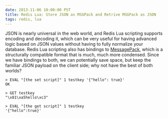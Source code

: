 ```yaml
---
date: 2013-11-06 10:00:00 PST
title: Redis Lua: Store JSON as MSGPack and Retrive MSGPack as JSON
tags: redis, lua
---
```


JSON is nearly universal in the web world, and Redis Lua scripting supports encoding and decoding it, which can be very useful for having advanced logic based on JSON values without having to fully normalize your database.
Redis Lua scripting also has bindings to [MessagePack](http://msgpack.org/), which is a structurally compatible format that is much, much more condensed.
Since we have bindings to both, we can potentially save space, but keep the familiar JSON payload on the client side; why not have the best of both worlds?

<script src="https://gist.github.com/fritzy/7340641.js"></script>

    > EVAL "[the set script]" 1 testkey '{"hello": true}'
    OK

    > GET testkey
    "\x81\xa5hello\xc3"

    > EVAL "[the get script]" 1 testkey
    '{"hello":true}'
